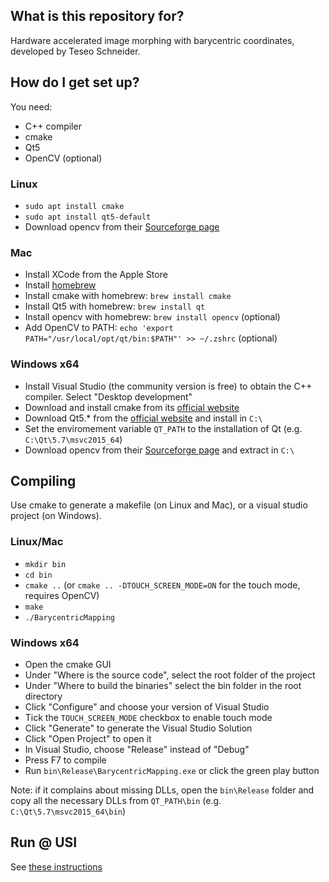 ## What is this repository for?
Hardware accelerated image morphing with barycentric coordinates, developed by Teseo Schneider.


## How do I get set up?
You need:

* C++ compiler
* cmake
* Qt5
* OpenCV (optional)

### Linux
* `sudo apt install cmake`
* `sudo apt install qt5-default`
* Download opencv from their [Sourceforge page](https://sourceforge.net/projects/opencvlibrary/)

### Mac
* Install XCode from the Apple Store
* Install [homebrew](https://brew.sh/)
* Install cmake with homebrew: `brew install cmake`
* Install Qt5 with homebrew: `brew install qt`
* Install opencv with homebrew: `brew install opencv` (optional)
* Add OpenCV to PATH: `echo 'export PATH="/usr/local/opt/qt/bin:$PATH"' >> ~/.zshrc` (optional)
 
### Windows x64
* Install Visual Studio (the community version is free) to obtain the C++ compiler. Select "Desktop development"
* Download and install cmake from its [official website](https://cmake.org/download/)
* Download Qt5.* from the [official website](https://www.qt.io/download/) and install in `C:\`
* Set the enviromement variable `QT_PATH` to the installation of Qt (e.g. `C:\Qt\5.7\msvc2015_64`)
* Download opencv from their [Sourceforge page](https://sourceforge.net/projects/opencvlibrary/) and extract in `C:\`


## Compiling
Use cmake to generate a makefile (on Linux and Mac), or a visual studio project (on Windows).

### Linux/Mac
* `mkdir bin`
* `cd bin`
* `cmake ..` (or `cmake .. -DTOUCH_SCREEN_MODE=ON` for the touch mode, requires OpenCV)
* `make`
* `./BarycentricMapping`

### Windows x64
* Open the cmake GUI
* Under "Where is the source code", select the root folder of the project
* Under "Where to build the binaries" select the bin folder in the root directory
* Click "Configure" and choose your version of Visual Studio
* Tick the `TOUCH_SCREEN_MODE` checkbox to enable touch mode
* Click "Generate" to generate the Visual Studio Solution
* Click "Open Project" to open it
* In Visual Studio, choose "Release" instead of "Debug"
* Press F7 to compile
* Run `bin\Release\BarycentricMapping.exe` or click the green play button

Note: if it complains about missing DLLs, open the `bin\Release` folder and copy all the necessary DLLs from `QT_PATH\bin` (e.g. `C:\Qt\5.7\msvc2015_64\bin`)


## Run @ USI
See [these instructions](https://github.com/USI-Showroom/WarpMe/blob/master/docs/WarpMe_manual_ITA.pdf)
